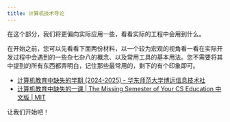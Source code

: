 ```yaml
---
title: 计算机技术导论
---
```


在这个部分，我们将更偏向实际应用一些，看看实际的工程中会用到什么。

在开始之前，您可以先看看下面两份材料，以一个较为宏观的视角看一看在实际开发过程中会遇到的一些杂七杂八的概念、以及常用工具的基本用法。您不需要将其中提到的所有东西都弄明白，记住那些最常用的，剩下的有个印象即可。

- [计算机教育中缺失的学期 (2024-2025) - 华东师范大学博远信息技术社](https://www.bilibili.com/video/BV1JkzGYuEGo/)
- [计算机教育中缺失的一课 | The Missing Semester of Your CS Education 中文版 | MIT](https://missing-semester-cn.github.io/)

让我们开始吧！
